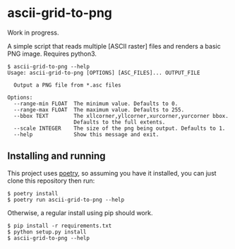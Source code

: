 # ascii-grid-to-png

Work in progress.

A simple script that reads multiple [ASCII raster] files and renders a
basic PNG image. Requires python3.

```
$ ascii-grid-to-png --help
Usage: ascii-grid-to-png [OPTIONS] [ASC_FILES]... OUTPUT_FILE

  Output a PNG file from *.asc files

Options:
  --range-min FLOAT  The minimum value. Defaults to 0.
  --range-max FLOAT  The maximum value. Defaults to 255.
  --bbox TEXT        The xllcorner,yllcorner,xurcorner,yurcorner bbox.
                     Defaults to the full extents.
  --scale INTEGER    The size of the png being output. Defaults to 1.
  --help             Show this message and exit.
```

## Installing and running

This project uses [poetry], so assuming you have it installed, you can just clone
this repository then run:

```
$ poetry install
$ poetry run ascii-grid-to-png --help
```

Otherwise, a regular install using pip should work.

```
$ pip install -r requirements.txt
$ python setup.py install
$ ascii-grid-to-png --help
```

[ASCII raster data]: http://webhelp.esri.com/arcgisdesktop/9.3/index.cfm?TopicName=ESRI%20ASCII%20Raster%20format
[poetry]: https://python-poetry.org
